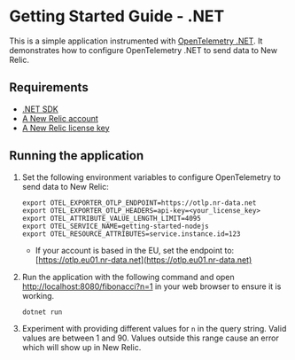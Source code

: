 # Getting Started Guide - .NET

This is a simple application instrumented with [OpenTelemetry .NET](https://github.com/open-telemetry/opentelemetry-dotnet).
It demonstrates how to configure OpenTelemetry .NET to send data to New Relic.

## Requirements

* [.NET SDK](https://dotnet.microsoft.com/en-us/download)
* [A New Relic account](https://one.newrelic.com/)
* [A New Relic license key](https://docs.newrelic.com/docs/apis/intro-apis/new-relic-api-keys/#license-key)

## Running the application

1. Set the following environment variables to configure OpenTelemetry to send
   data to New Relic:

    ```shell
    export OTEL_EXPORTER_OTLP_ENDPOINT=https://otlp.nr-data.net
    export OTEL_EXPORTER_OTLP_HEADERS=api-key=<your_license_key>
    export OTEL_ATTRIBUTE_VALUE_LENGTH_LIMIT=4095
    export OTEL_SERVICE_NAME=getting-started-nodejs
    export OTEL_RESOURCE_ATTRIBUTES=service.instance.id=123
    ```

    * If your account is based in the EU, set the endpoint to: [https://otlp.eu01.nr-data.net](https://otlp.eu01.nr-data.net)

2. Run the application with the following command and open
   [http://localhost:8080/fibonacci?n=1](http://localhost:8080/fibonacci?n=1)
   in your web browser to ensure it is working.

    ```shell
    dotnet run
    ```

3. Experiment with providing different values for `n` in the query string.
   Valid values are between 1 and 90. Values outside this range cause an error
   which will show up in New Relic.
